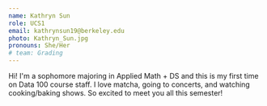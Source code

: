 ```yaml
---
name: Kathryn Sun
role: UCS1
email: kathrynsun19@berkeley.edu
photo: Kathryn_Sun.jpg
pronouns: She/Her
# team: Grading
---
```

Hi! I'm a sophomore majoring in Applied Math + DS and this is my first time on Data 100 course staff. I love matcha, going to concerts, and watching cooking/baking shows. So excited to meet you all this semester!